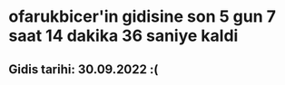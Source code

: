# ofarukbicer'in gidisine son 5 gun 7 saat 14 dakika 36 saniye kaldi

## Gidis tarihi: 30.09.2022 :(